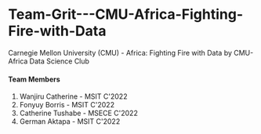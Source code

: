 # Team-Grit---CMU-Africa-Fighting-Fire-with-Data
Carnegie Mellon University (CMU) - Africa: Fighting Fire with Data by CMU-Africa Data Science Club

#### Team Members
1. Wanjiru Catherine - MSIT C'2022
2. Fonyuy Borris - MSIT C'2022
3. Catherine Tushabe - MSECE C'2022
4. German Aktapa - MSIT C'2022
